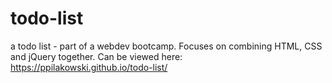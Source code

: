 # todo-list
a todo list - part of a webdev bootcamp. Focuses on combining HTML, CSS and jQuery together.
Can be viewed here: https://ppilakowski.github.io/todo-list/
